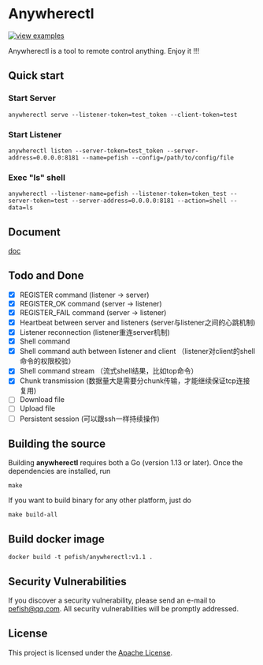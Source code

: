 # Anywherectl

[![view examples](https://img.shields.io/badge/learn%20by-examples-0C8EC5.svg?style=for-the-badge&logo=go)](https://github.com/pefish/anywherectl)

Anywherectl is a tool to remote control anything. Enjoy it !!!

## Quick start

### Start Server

```shell script
anywherectl serve --listener-token=test_token --client-token=test
```

### Start Listener

```shell script
anywherectl listen --server-token=test_token --server-address=0.0.0.0:8181 --name=pefish --config=/path/to/config/file
```

### Exec "ls" shell

```shell script
anywherectl --listener-name=pefish --listener-token=token_test --server-token=test --server-address=0.0.0.0:8181 --action=shell --data=ls
```

## Document

[doc](https://godoc.org/github.com/pefish/anywherectl)

## Todo and Done

- [x] REGISTER command (listener -> server)
- [x] REGISTER_OK command (server -> listener)
- [x] REGISTER_FAIL command (server -> listener)
- [x] Heartbeat between server and listeners (server与listener之间的心跳机制)
- [x] Listener reconnection (listener重连server机制)
- [x] Shell command
- [x] Shell command auth between listener and client （listener对client的shell命令的权限校验）
- [x] Shell command stream （流式shell结果，比如top命令）
- [x] Chunk transmission (数据量大是需要分chunk传输，才能继续保证tcp连接复用)
- [ ] Download file
- [ ] Upload file
- [ ] Persistent session (可以跟ssh一样持续操作)

## Building the source

Building **anywherectl** requires both a Go (version 1.13 or later). Once the dependencies are installed, run

```shell script
make
```

If you want to build binary for any other platform, just do

```shell script
make build-all
```

## Build docker image

```shell script
docker build -t pefish/anywherectl:v1.1 .
```

## Security Vulnerabilities

If you discover a security vulnerability, please send an e-mail to [pefish@qq.com](mailto:pefish@qq.com). All security vulnerabilities will be promptly addressed.

## License

This project is licensed under the [Apache License](LICENSE).

